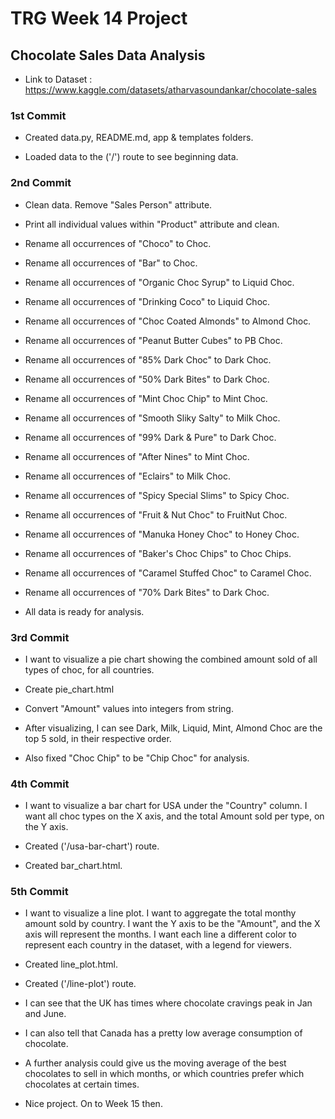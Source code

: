 # TRG Week 14 Project

## Chocolate Sales Data Analysis

- Link to Dataset : https://www.kaggle.com/datasets/atharvasoundankar/chocolate-sales

### 1st Commit

- Created data.py, README.md, app & templates folders.

- Loaded data to the ('/') route to see beginning data.

### 2nd Commit

- Clean data. Remove "Sales Person" attribute.
- Print all individual values within "Product" attribute and clean.
- Rename all occurrences of "Choco" to Choc.
- Rename all occurrences of "Bar" to Choc.
- Rename all occurrences of "Organic Choc Syrup" to Liquid Choc.
- Rename all occurrences of "Drinking Coco" to Liquid Choc.
- Rename all occurrences of "Choc Coated Almonds" to Almond Choc.
- Rename all occurrences of "Peanut Butter Cubes" to PB Choc.
- Rename all occurrences of "85% Dark Choc" to Dark Choc.
- Rename all occurrences of "50% Dark Bites" to Dark Choc.
- Rename all occurrences of "Mint Choc Chip" to Mint Choc.
- Rename all occurrences of "Smooth Sliky Salty" to Milk Choc.
- Rename all occurrences of "99% Dark & Pure" to Dark Choc.
- Rename all occurrences of "After Nines" to Mint Choc.
- Rename all occurrences of "Eclairs" to Milk Choc.
- Rename all occurrences of "Spicy Special Slims" to Spicy Choc.
- Rename all occurrences of "Fruit & Nut Choc" to FruitNut Choc.
- Rename all occurrences of "Manuka Honey Choc" to Honey Choc.
- Rename all occurrences of "Baker's Choc Chips" to Choc Chips.
- Rename all occurrences of "Caramel Stuffed Choc" to Caramel Choc.
- Rename all occurrences of "70% Dark Bites" to Dark Choc.

- All data is ready for analysis.

### 3rd Commit

- I want to visualize a pie chart showing the combined amount sold of all types of choc, for all countries.

- Create pie_chart.html

- Convert "Amount" values into integers from string.

- After visualizing, I can see Dark, Milk, Liquid, Mint, Almond Choc are the top 5 sold, in their respective order.

- Also fixed "Choc Chip" to be "Chip Choc" for analysis.

### 4th Commit

- I want to visualize a bar chart for USA under the "Country" column. I want all choc types on the X axis, and the total Amount sold per type, on the Y axis.

- Created ('/usa-bar-chart') route.

- Created bar_chart.html.

### 5th Commit

- I want to visualize a line plot. I want to aggregate the total monthy amount sold by country. I want the Y axis to be the "Amount", and the X axis will represent the months. I want each line a different color to represent each country in the dataset, with a legend for viewers.

- Created line_plot.html.

- Created ('/line-plot') route.

- I can see that the UK has times where chocolate cravings peak in Jan and June.

- I can also tell that Canada has a pretty low average consumption of chocolate.

- A further analysis could give us the moving average of the best chocolates to sell in which months, or which countries prefer which chocolates at certain times.

- Nice project. On to Week 15 then.